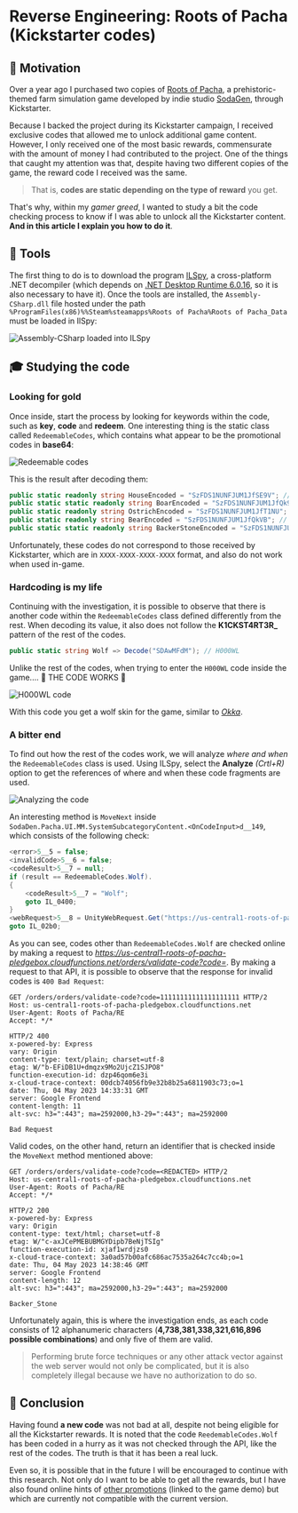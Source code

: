 # Reverse Engineering: Roots of Pacha (Kickstarter codes)

## 🦾 Motivation

Over a year ago I purchased two copies of [Roots of Pacha](https://rootsofpacha.com), a prehistoric-themed farm simulation game developed by indie studio [SodaGen](https://sodaden.com), through Kickstarter.

Because I backed the project during its Kickstarter campaign, I received exclusive codes that allowed me to unlock additional game content. However, I only received one of the most basic rewards, commensurate with the amount of money I had contributed to the project. One of the things that caught my attention was that, despite having two different copies of the game, the reward code I received was the same.

> That is, **codes are static depending on the type of reward** you get.

That's why, within my _gamer greed_, I wanted to study a bit the code checking process to know if I was able to unlock all the Kickstarter content. **And in this article I explain you how to do it**.

## 🧰 Tools

The first thing to do is to download the program [ILSpy](https://github.com/icsharpcode/ILSpy), a cross-platform .NET decompiler (which depends on [.NET Desktop Runtime 6.0.16](https://dotnet.microsoft.com/en-us/download/dotnet/6.0), so it is also necessary to have it).
Once the tools are installed, the `Assembly-CSharp.dll` file hosted under the path `%ProgramFiles(x86)%%Steam%steamapps%Roots of Pacha%Roots of Pacha_Data` must be loaded in IlSpy:

![Assembly-CSharp loaded into ILSpy](./rootsofpacha-1_ilspy.png)

## 🎓 Studying the code

### Looking for gold

Once inside, start the process by looking for keywords within the code, such as **key**, **code** and **redeem**. One interesting thing is the static class called `RedeemableCodes`, which contains what appear to be the promotional codes in **base64**:

![Redeemable codes](./rootsofpacha-2_ilspy_codes.png)

This is the result after decoding them:

~~~cs
public static readonly string HouseEncoded = "SzFDS1NUNFJUM1JfSE9V"; // K1CKST4RT3R_HOU
public static static readonly string BoarEncoded = "SzFDS1NUNFJUM1JfQk9B"; // K1CKSTST4RT3R_BOA
public static readonly string OstrichEncoded = "SzFDS1NUNFJUM1JfT1NU"; // K1CKSTST4RT3R_OST
public static readonly string BearEncoded = "SzFDS1NUNFJUM1JfQkVB"; // K1CKSTST4RT3R_BEA
public static static readonly string BackerStoneEncoded = "SzFDS1NUNFJUM1JfQlNP"; // K1CKSTST4RT3R_BSO
~~~

Unfortunately, these codes do not correspond to those received by Kickstarter, which are in `XXXX-XXXX-XXXX-XXXX` format, and also do not work when used in-game.

### Hardcoding is my life

Continuing with the investigation, it is possible to observe that there is another code within the `RedeemableCodes` class defined differently from the rest. When decoding its value, it also does not follow the **K1CKST4RT3R_** pattern of the rest of the codes.

~~~cs
public static string Wolf => Decode("SDAwMFdM"); // H000WL
~~~

Unlike the rest of the codes, when trying to enter the `H000WL` code inside the game.... 🎉 THE CODE WORKS 🎉

![H000WL code](./rootsofpacha-3_game_code.png)

With this code you get a wolf skin for the game, similar to _[Okka](https://rootsofpacha.fandom.com/wiki/Okka)_.

### A bitter end

To find out how the rest of the codes work, we will analyze _where and when_ the `RedeemableCodes` class is used. Using ILSpy, select the **Analyze** _(Crtl+R)_ option to get the references of where and when these code fragments are used.

![Analyzing the code](./rootsofpacha-4_ilspy_usedby.png)

An interesting method is `MoveNext` inside `SodaDen.Pacha.UI.MM.SystemSubcategoryContent.<OnCodeInput>d__149`, which consists of the following check:

~~~cs
<error>5__5 = false;
<invalidCode>5__6 = false;
<codeResult>5__7 = null;
if (result == RedeemableCodes.Wolf).
{
	<codeResult>5__7 = "Wolf";
	goto IL_0400;
}
<webRequest>5__8 = UnityWebRequest.Get("https://us-central1-roots-of-pacha-pledgebox.cloudfunctions.net/orders/validate-code?code=" + result.Replace("-", ""));
goto IL_02b0;
~~~

As you can see, codes other than `RedeemableCodes.Wolf` are checked online by making a request to _https://us-central1-roots-of-pacha-pledgebox.cloudfunctions.net/orders/validate-code?code=_.
By making a request to that API, it is possible to observe that the response for invalid codes is `400 Bad Request`:

~~~http
GET /orders/orders/validate-code?code=11111111111111111111 HTTP/2
Host: us-central1-roots-of-pacha-pledgebox.cloudfunctions.net
User-Agent: Roots of Pacha/RE
Accept: */*
~~~

~~~http
HTTP/2 400 
x-powered-by: Express
vary: Origin
content-type: text/plain; charset=utf-8
etag: W/"b-EFiDB1U+dmqzx9Mo2UjcZ1SJPO8"
function-execution-id: dzp46qom6e3i
x-cloud-trace-context: 00dcb74056fb9e32b8b25a6811903c73;o=1
date: Thu, 04 May 2023 14:33:31 GMT
server: Google Frontend
content-length: 11
alt-svc: h3=":443"; ma=2592000,h3-29=":443"; ma=2592000

Bad Request
~~~

Valid codes, on the other hand, return an identifier that is checked inside the `MoveNext` method mentioned above:

~~~http
GET /orders/orders/validate-code?code=<REDACTED> HTTP/2
Host: us-central1-roots-of-pacha-pledgebox.cloudfunctions.net
User-Agent: Roots of Pacha/RE
Accept: */*
~~~

~~~http
HTTP/2 200 
x-powered-by: Express
vary: Origin
content-type: text/html; charset=utf-8
etag: W/"c-axJCePMEBUBMGYDipb7BeNjTSIg"
function-execution-id: xjaf1wrdjzs0
x-cloud-trace-context: 3a0ad57b00afc686ac7535a264c7cc4b;o=1
date: Thu, 04 May 2023 14:38:46 GMT
server: Google Frontend
content-length: 12
alt-svc: h3=":443"; ma=2592000,h3-29=":443"; ma=2592000

Backer_Stone
~~~

Unfortunately again, this is where the investigation ends, as each code consists of 12 alphanumeric characters (**4,738,381,338,321,616,896 possible combinations**) and only five of them are valid.

> Performing brute force techniques or any other attack vector against the web server would not only be complicated, but it is also completely illegal because we have no authorization to do so.

## 📓 Conclusion

Having found **a new code** was not bad at all, despite not being eligible for all the Kickstarter rewards.
It is noted that the code `ReedemableCodes.Wolf` has been coded in a hurry as it was not checked through the API, like the rest of the codes. The truth is that it has been a real luck.

Even so, it is possible that in the future I will be encouraged to continue with this research. Not only do I want to be able to get all the rewards, but I have also found online hints of [other promotions](https://rootsofpacha.com/festival/) (linked to the game demo) but which are currently not compatible with the current version.

